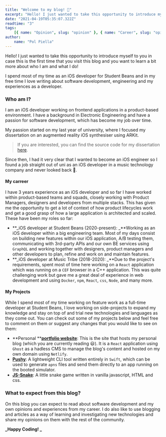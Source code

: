 ```yaml
---
title: "Welcome to my blog! 👋"
excerpt: "Hello! I just wanted to take this opportunity to introduce myself to you in case this is the first time that you visit this blog and you want to learn a bit more about who I am and what I do!"
date: "2021-04-19T05:35:07.322Z"
readtime: "3"
tags:
    [{ name: "Opinion", slug: "opinion" }, { name: "Career", slug: "opinion" }]
author:
    name: "Pol Piella"
---
```


Hello! I just wanted to take this opportunity to introduce myself to you in case this is the first time that you visit this blog and you want to learn a bit more about who I am and what I do!

I spend most of my time as an iOS developer for Student Beans and in my free time I love writing about software development, engineering and my experiences as a developer.

### Who am I?

I am an iOS developer working on frontend applications in a product-based environment. I have a background in Electronic Engineering and have a passion for software development, which has become my job over time.

My passion started on my last year of university, where I focused my dissertation on an augmented reality iOS synthesiser using ARKit.

> If you are interested, you can find the source code for my dissertation [here](https://github.com/pol-piella/ARSynthesis).

Since then, I had it very clear that I wanted to become an iOS engineer so I found a job straight out of uni as an iOS developer in a music technology company and never looked back 💪.

#### My carreer

I have 3 years experience as an iOS developer and so far I have worked within product-based teams and squads, closely working with Product Managers, designers and developers from multiple stacks. This has given me the opportunity to get a lot of context of how product lifecycles work and get a good grasp of how a large application is architected and scaled. These have been my roles so far:

-   **_iOS developer at Student Beans (2020-present): _**Working as an iOS developer within a big engineering team. Most of my days consist on building new features within our iOS application, A/B testing them, communicating with 3rd-party APIs and our own BE services using `GraphQL` and working together with designers, product managers and other developers to plan, refine and work on and maintain features.
-   **_iOS developer at Music Tribe (2018-2020): _**Due to the project's requirements, spent most of time here working on a `React` application which was running on a `CEF` browser in a C++ application. This was quite challenging work but gave me a great deal of experience in web development and using `Docker`, `npm`, `React`, `css`, `Node`, and many more.

#### My Projects

While I spend most of my time working on feature work as a full-time developer at Student Beans, I love working on side-projects to expand my knowledge and stay on top of and trial new technologies and languages as they come out. You can check out some of my projects below and feel free to comment on them or suggest any changes that you would like to see on them:

-   **Personal **[**portfolio website**](https://github.com/pol-piella/portfolio-web): This is the site that hosts my personal blog (which you are currently reading 😃). It is a `React` application using `Ghost` as a hadless CMS to manage the blog's content and hosted on my own domain using `Netlify`.
-   **[Pushy](https://github.com/pol-piella/pushy-cli)**: A lightweight CLI tool written entirely in `Swift`, which can be used to generate `apns` files and send them directly to an app running on the booted simulator.
-   [**JS-Snake**](https://github.com/pol-piella/js-snake): A little snake game written in vanilla javascript, HTML and css.

### What to expect from this blog?

On this blog you can expect to read about software development and my own opinions and experiences from my career. I do also like to use blogging and articles as a way of learning and investigating new technologies and share my opinions on them with the rest of the community.

**_Happy Coding! _**
